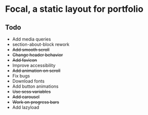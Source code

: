 # Focal, a static layout for portfolio

## Todo
* Add media queries
* section-about-block rework
* ~~Add smooth scroll~~
* ~~Change header behavior~~
* ~~Add favicon~~
* Improve accessibility
* ~~Add animation on scroll~~
* Fix bugs
* Download fonts
* Add button animations
* ~~Use scss variables~~
* ~~Add carousel~~
* ~~Work on progress bars~~
* Add lazyload

